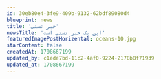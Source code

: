 ```yaml
---
id: 30eb80e4-3fe9-409b-9132-62bdf89080d4
blueprint: news
title: 'خبر تستی'
newsTitle: 'این یک خبر تستی است'
featuredImagePostHorizental: oceans-10.jpg
starContent: false
createdAt: 1708667199
updated_by: c1ede7bd-11c2-4af0-9224-2178b8f71939
updated_at: 1708667199
---
```

